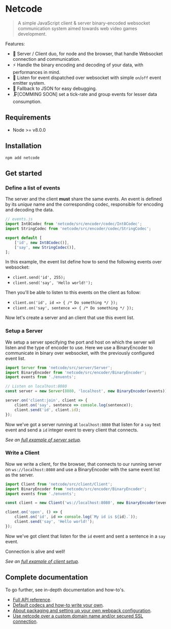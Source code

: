 Netcode
=======

> A simple JavaScript client & server binary-encoded websocket communication system aimed towards web video games development.

Features:
- 🔌 Server / Client duo, for node and the browser, that handle Websocket connection and communication.
- ⚡️ Handle the binary encoding and decoding of your data, with performances in mind.
- 📢 Listen for event dispatched over websocket with simple `on`/`off` event emitter system.
- 💬 Fallback to JSON for easy debugging.
- 🗜[COMMING SOON] set a tick-rate and group events for lesser data consumption.

## Requirements

- Node >= v8.0.0

## Installation

`npm add netcode`

## Get started

### Define a list of events

The server and the client __must__ share the same events.
An event is defined by its _unique_ name and the corresponding codec, responsible for encoding and decoding the data.

```javascript
// events.js
import Int8Codec from 'netcode/src/encoder/codec/Int8Codec';
import StringCodec from 'netcode/src/encoder/codec/StringCodec';

export default [
	['id', new Int8Codec()],
	['say', new StringCodec()],
];
```

In this example, the event list define how to send the following events over websocket:

- `client.send('id', 255);`
- `client.send('say', 'Hello world!');`

Then you'll be able to listen to this events on the client as follow:

- `client.on('id', id => { /* Do something */ });`
- `client.on('say', sentence => { /* Do something */ });`

Now let's create a server and an client that use this event list.

### Setup a Server

We setup a server specifying the port and host on which the server will listen and the type of encoder to use.
Here we use a BinaryEncoder to communicate in binary over websocket, with the previously configured event list.

```javascript
import Server from 'netcode/src/server/Server';
import BinaryEncoder from 'netcode/src/encoder/BinaryEncoder';
import events from './envents';

// Listen on localhost:8080
const server = new Server(8080, 'localhost', new BinaryEncoder(events));

server.on('client:join', client => {
	client.on('say', sentence => console.log(sentence));
	client.send('id', client.id);
});
```

Now we've got a server running at `localhost:8080` that listen for a `say` text event and send a `id` integer event to every client that connects.

_See an [full example of server setup](demo-server.js)._

### Write a Client

Now we write a client, for the browser, that connects to our running server on `ws://localhost:8080` and use a BinaryEncoder with the same event list as the server.

```javascript
import Client from 'netcode/src/client/Client';
import BinaryEncoder from 'netcode/src/encoder/BinaryEncoder';
import events from './envents';

const client = new Client('ws://localhost:8080', new BinaryEncoder(events))

client.on('open', () => {
	client.on('id', id => console.log(`My id is ${id}.`));
	client.send('say', 'Hello world!');
});
```

Now we've got client that listen for the `id` event and sent a sentence in a `say` event.

Connection is alive and well!

_See an [full example of client setup](demo-client.js)._

## Complete documentation

To go further, see in-depth documentation and how-to's.

- [Full API reference](doc/API.md).
- [Default codecs and how-to write your own](doc/codecs.md).
- [About packaging and setting up your own webpack configuration](doc/packaging.md).
- [Use netcode over a custom domain name and/or secured SSL connection](doc/ssl.md).
